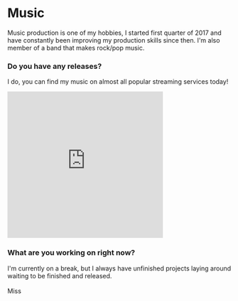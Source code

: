 # Music

Music production is one of my hobbies, I started first quarter of 2017 and have constantly been improving my production skills since then. I'm also member of a band that makes rock/pop music.


### Do you have any releases?
I do, you can find my music on almost all popular streaming services today!
<iframe src="https://open.spotify.com/embed/album/4pmOX6zRiDRwvobZJYH6ZG" width="350" height="330" frameborder="0" allowtransparency="true" allow="encrypted-media"></iframe>

### What are you working on right now?
I'm currently on a break, but I always have unfinished projects laying around waiting to be finished and released.
<br><br>
 Miss
